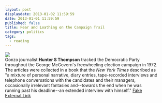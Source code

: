 ```yaml
---
layout: post
displaydate: 2013-01-02 11:59:59
date: 2013-01-01 11:59:59
published: false
title: Fear and Loathing on the Campaign Trail
category: politics
tags: 
  - reading
---
```


![](http://upload.wikimedia.org/wikipedia/en/d/d7/Story.fearandloathing.jpg)<br>
Gonzo journalist **Hunter S Thompson** tracked the Democratic Party throughout the George McGovern's freewheeling election campaign in 1972. The articles were collected in a book that the _New York Times_ described as "a mixture of personal narrative, diary entries, tape-recorded interviews and telephone conversations with the candidates and their managers, occasionally irrelevant fantasies and--towards the end when he was running past his deadline--an extended interview with himself."
<a href="http://www.theraptorlab.com">Fake External Link</a>
